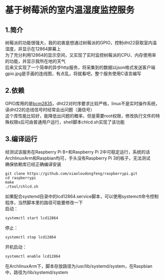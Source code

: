 基于树莓派的室内温湿度监控服务
==========================
## 1.简介
树莓派的功能很强大，我的初衷是想通过树莓派的GPIO，控制dht22获取室内温湿度，并显示在12864屏幕上<br>
为了充分利用12864的显示空间，又实现了实时监控树莓派的CPU、内存使用率的功能，并显示我所在地的天气<br>
后来又实现了一个简单的异步http服务，将采集到的数据以json格式发送客户端<br>
gpio.jpg是手画的连线图，有点乱，将就看吧，整个服务使用C语言编写<br>

## 2.依赖
GPIO库用的是[bcm2835](http://www.airspayce.com/mikem/bcm2835/)，dht22对时序要求比较严格，linux不是实时操作系统，读dht22的总线信号时经常会出问题（漏信号）<br>
这个库性能比较好，能降低出问题的概率，但是需要root权限，修改执行文件的特殊权限s后可由普通用户运行，shell脚本chlcd.sh实现了该功能<br>

## 3.编译运行
经测试该服务在Raspberry Pi B+和Raspberry Pi 2中可稳定运行，系统的话ArchlinuxArm和Raspbian均可，手头没有Raspberry Pi 3的板子，无法测试<br>
确保依赖库已经正确编译安装<br>
```
git clone https://github.com/xiaoloudongfeng/raspberrypi.git
cd raspberrypi
make
./tool/chlcd.sh
```
如果配合systemd目录中的lcd12864.service脚本，可以使用systemctl命令控制程序，当然脚本里的路径可能要修改一下<br>
启动：<br>
```
systemctl start lcd12864
```
停止：<br>
```
systemctl stop lcd12864
```
开机启动：<br>
```
systemctl enable lcd12864
```
在ArchlinuxArm下，脚本存放路径为/usr/lib/systemd/system，在Raspbian中，路径为/lib/systemd/system<br>
